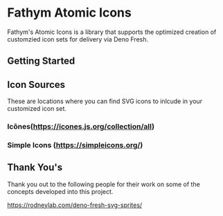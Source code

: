 # Fathym Atomic Icons

Fathym's Atomic Icons is a library that supports the optimized creation of
customzied icon sets for delivery via Deno Fresh.

## Getting Started

## Icon Sources

These are locations where you can find SVG icons to inlcude in your customized
icon set.

### Icônes(https://icones.js.org/collection/all)

### Simple Icons (https://simpleicons.org/)

## Thank You's

Thank you out to the following people for their work on some of the concepts
developed into this project.

https://rodneylab.com/deno-fresh-svg-sprites/
